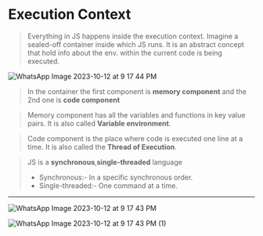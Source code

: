 #  Execution Context

> Everything in JS happens inside the execution context. Imagine a sealed-off container inside which JS runs.
  It is an abstract concept that hold info about the env. within the current code is being executed.

![WhatsApp Image 2023-10-12 at 9 17 44 PM](https://github.com/Dhanarajb/Front-end-topics/assets/88299676/3e50e099-c1a1-4055-94e1-e78a7c6e8003)
 

> In the container the first component is **memory component** and the 2nd one is **code component**

> Memory component has all the variables and functions in key value pairs. It is also called **Variable environment**.

> Code component is the place where code is executed one line at a time. It is also called the **Thread of Execution**.

> JS is a **synchronous**,**single-threaded** language
>  - Synchronous:- In a specific synchronous order.
>  - Single-threaded:- One command at a time.
---
![WhatsApp Image 2023-10-12 at 9 17 43 PM](https://github.com/Dhanarajb/Front-end-topics/assets/88299676/85b06ff7-df8d-4ca2-a729-8256f1a757a7)

![WhatsApp Image 2023-10-12 at 9 17 43 PM (1)](https://github.com/Dhanarajb/Front-end-topics/assets/88299676/d78dfcc0-40ab-4d86-8a5e-f4911c3c16df)

